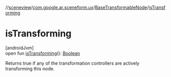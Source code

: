 //[sceneview](../../../index.md)/[com.google.ar.sceneform.ux](../index.md)/[BaseTransformableNode](index.md)/[isTransforming](is-transforming.md)

# isTransforming

[androidJvm]\
open fun [isTransforming](is-transforming.md)(): [Boolean](https://kotlinlang.org/api/latest/jvm/stdlib/kotlin/-boolean/index.html)

Returns true if any of the transformation controllers are actively transforming this node.
